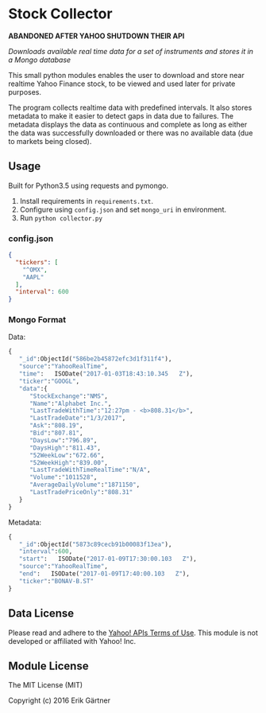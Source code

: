 # Stock Collector
**ABANDONED AFTER YAHOO SHUTDOWN THEIR API**

*Downloads available real time data for a set of instruments and stores it in a Mongo database*

This small python modules enables the user to download and store near realtime Yahoo Finance stock, to be viewed and used later for private purposes.

The program collects realtime data with predefined intervals. It also stores metadata to make it easier to detect gaps in data due to failures. The metadata displays the data as continuous and complete as long as either the data was successfully downloaded or there was no available data (due to markets being closed).

## Usage
Built for Python3.5 using requests and pymongo.

1. Install requirements in `requirements.txt`.
2. Configure using `config.json` and set `mongo_uri` in environment.
3. Run `python collector.py`

### config.json
```json
{
  "tickers": [
    "^OMX",
    "AAPL"
  ],
  "interval": 600
}
```

### Mongo Format
Data:
```python
{  
   "_id":ObjectId("586be2b45872efc3d1f311f4"),
   "source":"YahooRealTime",
   "time":   ISODate("2017-01-03T18:43:10.345   Z"),
   "ticker":"GOOGL",
   "data":{  
      "StockExchange":"NMS",
      "Name":"Alphabet Inc.",
      "LastTradeWithTime":"12:27pm - <b>808.31</b>",
      "LastTradeDate":"1/3/2017",
      "Ask":"808.19",
      "Bid":"807.81",
      "DaysLow":"796.89",
      "DaysHigh":"811.43",
      "52WeekLow":"672.66",
      "52WeekHigh":"839.00",
      "LastTradeWithTimeRealTime":"N/A",
      "Volume":"1011528",
      "AverageDailyVolume":"1871150",
      "LastTradePriceOnly":"808.31"
   }
}
```
Metadata:
```python
{  
   "_id":ObjectId("5873c89cecb91b00083f13ea"),
   "interval":600,
   "start":   ISODate("2017-01-09T17:30:00.103   Z"),
   "source":"YahooRealTime",
   "end":   ISODate("2017-01-09T17:40:00.103   Z"),
   "ticker":"BONAV-B.ST"
}
```

## Data License
Please read and adhere to the [Yahoo! APIs Terms of Use](https://policies.yahoo.com/us/en/yahoo/terms/product-atos/apiforydn/index.htm). This module is not developed or affiliated with Yahoo! Inc.

## Module License
The MIT License (MIT)

Copyright (c) 2016 Erik Gärtner
